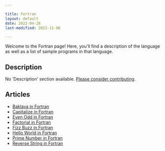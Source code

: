 ```yaml
---

title: Fortran
layout: default
date: 2022-04-28
last-modified: 2022-11-06

---
```


Welcome to the Fortran page! Here, you'll find a description of the language as well as a list of sample programs in that language.

## Description

No 'Description' section available. [Please consider contributing](https://github.com/TheRenegadeCoder/sample-programs-website).

## Articles

- [Baklava in Fortran](https://sampleprograms.io/projects/baklava/fortran)
- [Capitalize in Fortran](https://sampleprograms.io/projects/capitalize/fortran)
- [Even Odd in Fortran](https://sampleprograms.io/projects/even-odd/fortran)
- [Factorial in Fortran](https://sampleprograms.io/projects/factorial/fortran)
- [Fizz Buzz in Fortran](https://sampleprograms.io/projects/fizz-buzz/fortran)
- [Hello World in Fortran](https://sampleprograms.io/projects/hello-world/fortran)
- [Prime Number in Fortran](https://sampleprograms.io/projects/prime-number/fortran)
- [Reverse String in Fortran](https://sampleprograms.io/projects/reverse-string/fortran)